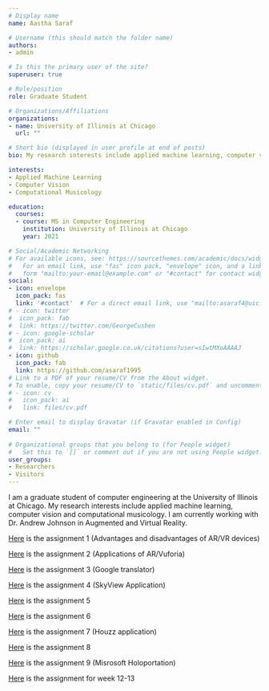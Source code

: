```yaml
---
# Display name
name: Aastha Saraf

# Username (this should match the folder name)
authors:
- admin

# Is this the primary user of the site?
superuser: true

# Role/position
role: Graduate Student

# Organizations/Affiliations
organizations:
- name: University of Illinois at Chicago
  url: ""

# Short bio (displayed in user profile at end of posts)
bio: My research interests include applied machine learning, computer vision and computational musicology

interests:
- Applied Machine Learning
- Computer Vision
- Computational Musicology

education:
  courses:
  - course: MS in Computer Engineering
    institution: University of Illinois at Chicago
    year: 2021

# Social/Academic Networking
# For available icons, see: https://sourcethemes.com/academic/docs/widgets/#icons
#   For an email link, use "fas" icon pack, "envelope" icon, and a link in the
#   form "mailto:your-email@example.com" or "#contact" for contact widget.
social:
- icon: envelope
  icon_pack: fas
  link: '#contact'  # For a direct email link, use "mailto:asaraf4@uic.edu".
# - icon: twitter
#  icon_pack: fab
#  link: https://twitter.com/GeorgeCushen
# - icon: google-scholar
#  icon_pack: ai
#  link: https://scholar.google.co.uk/citations?user=sIwtMXoAAAAJ
- icon: github
  icon_pack: fab
  link: https://github.com/asaraf1995
# Link to a PDF of your resume/CV from the About widget.
# To enable, copy your resume/CV to `static/files/cv.pdf` and uncomment the lines below.  
# - icon: cv
#   icon_pack: ai
#   link: files/cv.pdf

# Enter email to display Gravatar (if Gravatar enabled in Config)
email: ""
  
# Organizational groups that you belong to (for People widget)
#   Set this to `[]` or comment out if you are not using People widget.  
user_groups:
- Researchers
- Visitors
---
```


I am a graduate student of computer engineering at the University of Illinois at Chicago. My research interests include applied machine learning, computer vision and computational musicology. I am currently working with Dr. Andrew Johnson in Augmented and Virtual Reality.

[Here](https://docs.google.com/document/d/1FlSFtGqe_07Lmyb8jYbZGpJZMJOp_7wS0auiM7Ybfg4/edit?ts=5d69528f) is the assignment 1 (Advantages and disadvantages of AR/VR devices)

[Here](https://docs.google.com/document/d/1gZtPPg8w4upy0PiLlLPb1aJ3F_yGmfufkpH4ySYNR5o/edit?usp=sharing) is the assignment 2 (Applications of AR/Vuforia)

[Here](https://docs.google.com/document/d/1vsr3PnhP_f-LtFu7jBqbKBI0x7-ptLHr93ZZ8ybCyJ4/edit?usp=sharing) is the assignment 3 (Google translator)

[Here](https://docs.google.com/document/d/1hPwZwhpAmpyGZvg6Ax1KkaxKpmZLRen6pTinjgufC1g/edit) is the assignment 4 (SkyView Application)

[Here](https://docs.google.com/document/d/1d4Ak0R9YyuwR64nEQE92WLT2-R9_eSaruLT8WiZ6n0A/edit?usp=sharing) is the assignment 5 

[Here](https://docs.google.com/document/d/19nl02GF5LLcA684z3cZt2jT2Jxn8WRXBjZamTqVdT7A/edit?usp=sharing) is the assignment 6

[Here](https://docs.google.com/document/d/1EbLVSqikPYccRggEnpAww8rYrvspOqGM3Ju9eMcmawI/edit?usp=sharing) is the assignment 7 (Houzz application)

[Here](https://docs.google.com/document/d/16qPw-kpE-_C75HuWCasjZH-378aaEvCuuyPsqzmswPI/edit?usp=sharing) is the assignment 8

[Here](https://docs.google.com/document/d/1ffI7AY7EAdD14BvUp-ZUEEtryIOWASkHBCBtbNQ4fGY/edit?usp=sharing) is the assignment 9 (Misrosoft Holoportation)

[Here](https://docs.google.com/document/d/124YUgjXli8MKD9QN9KR0NuD45O8Uf1uU2GoFo3AnVNc/edit?usp=sharing) is the assignment for week 12-13 
